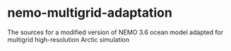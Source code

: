 # nemo-multigrid-adaptation
The sources for a modified version of NEMO 3.6 ocean model adapted for multigrid high-resolution Arctic simulation
